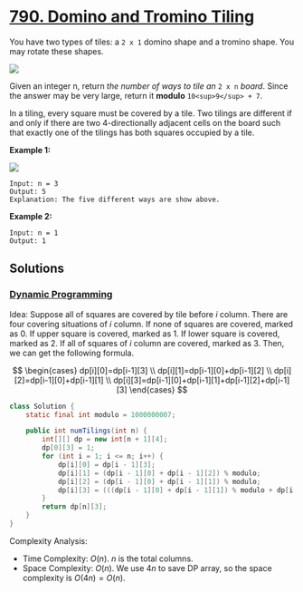 # [790. Domino and Tromino Tiling](https://leetcode.com/problems/domino-and-tromino-tiling/)

You have two types of tiles: a `2 x 1` domino shape and a tromino shape. You may rotate these shapes.

![](https://assets.leetcode.com/uploads/2021/07/15/lc-domino.jpg)

Given an integer n, return _the number of ways to tile an_ `2 x n` _board_. Since the answer may be very large, return it **modulo** `10<sup>9</sup> + 7`.

In a tiling, every square must be covered by a tile. Two tilings are different if and only if there are two 4-directionally adjacent cells on the board such that exactly one of the tilings has both squares occupied by a tile.

**Example 1:**

![](https://assets.leetcode.com/uploads/2021/07/15/lc-domino1.jpg)

```
Input: n = 3
Output: 5
Explanation: The five different ways are show above.
```

**Example 2:**

```
Input: n = 1
Output: 1
```

## Solutions
### [Dynamic Programming](DominoAndTrominoTiling.java)

Idea: Suppose all of squares are covered by tile before $i$ column. There are four covering situations of $i$ column. If none of squares are covered, marked as 0. If upper square is covered, marked as 1. If lower square is covered, marked as 2. If all of squares of $i$ column are covered, marked as 3. Then, we can get the following formula.

$$
\begin{cases}
dp[i][0]=dp[i-1][3] \\
dp[i][1]=dp[i-1][0]+dp[i-1][2] \\
dp[i][2]=dp[i-1][0]+dp[i-1][1] \\
dp[i][3]=dp[i-1][0]+dp[i-1][1]+dp[i-1][2]+dp[i-1][3]
\end{cases}
$$

```java
class Solution {
    static final int modulo = 1000000007;

    public int numTilings(int n) {
        int[][] dp = new int[n + 1][4];
        dp[0][3] = 1;
        for (int i = 1; i <= n; i++) {
            dp[i][0] = dp[i - 1][3];
            dp[i][1] = (dp[i - 1][0] + dp[i - 1][2]) % modulo;
            dp[i][2] = (dp[i - 1][0] + dp[i - 1][1]) % modulo;
            dp[i][3] = (((dp[i - 1][0] + dp[i - 1][1]) % modulo + dp[i - 1][2]) % modulo + dp[i - 1][3]) % modulo;
        }
        return dp[n][3];
    }
}
```

Complexity Analysis:

- Time Complexity: $O(n)$. $n$ is the total columns.
- Space Complexity: $O(n)$. We use $4n$ to save DP array, so the space complexity is $O(4n)=O(n)$.
